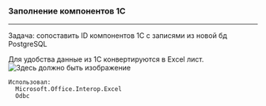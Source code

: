 ### Заполнение компонентов 1С
---

Задача: сопоставить ID компонентов 1С с записями из новой бд PostgreSQL

Для удобства данные из 1С конвертируются в Excel лист.
![Здесь должно быть изображение](https://github.com/Elizeiaz/PGS/tree/main/Resources/fill1C.png)

```
Использовал:
  Microsoft.Office.Interop.Excel
  Odbc
```
